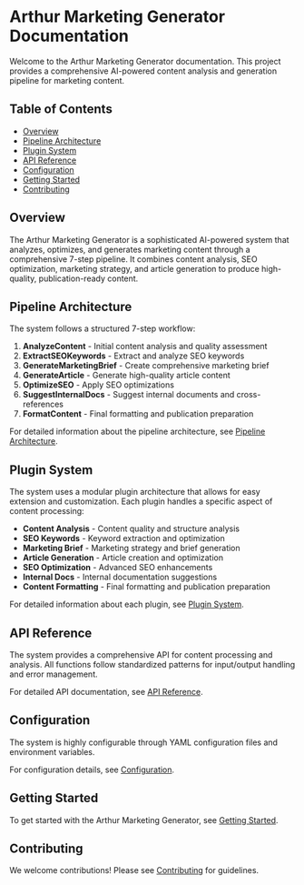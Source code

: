 # Arthur Marketing Generator Documentation

Welcome to the Arthur Marketing Generator documentation. This project provides a comprehensive AI-powered content analysis and generation pipeline for marketing content.

## Table of Contents

- [Overview](#overview)
- [Pipeline Architecture](#pipeline-architecture)
- [Plugin System](#plugin-system)
- [API Reference](#api-reference)
- [Configuration](#configuration)
- [Getting Started](#getting-started)
- [Contributing](#contributing)

## Overview

The Arthur Marketing Generator is a sophisticated AI-powered system that analyzes, optimizes, and generates marketing content through a comprehensive 7-step pipeline. It combines content analysis, SEO optimization, marketing strategy, and article generation to produce high-quality, publication-ready content.

## Pipeline Architecture

The system follows a structured 7-step workflow:

1. **AnalyzeContent** - Initial content analysis and quality assessment
2. **ExtractSEOKeywords** - Extract and analyze SEO keywords
3. **GenerateMarketingBrief** - Create comprehensive marketing brief
4. **GenerateArticle** - Generate high-quality article content
5. **OptimizeSEO** - Apply SEO optimizations
6. **SuggestInternalDocs** - Suggest internal documents and cross-references
7. **FormatContent** - Final formatting and publication preparation

For detailed information about the pipeline architecture, see [Pipeline Architecture](pipeline-architecture.md).

## Plugin System

The system uses a modular plugin architecture that allows for easy extension and customization. Each plugin handles a specific aspect of content processing:

- **Content Analysis** - Content quality and structure analysis
- **SEO Keywords** - Keyword extraction and optimization
- **Marketing Brief** - Marketing strategy and brief generation
- **Article Generation** - Article creation and optimization
- **SEO Optimization** - Advanced SEO enhancements
- **Internal Docs** - Internal documentation suggestions
- **Content Formatting** - Final formatting and publication preparation

For detailed information about each plugin, see [Plugin System](plugin-system.md).

## API Reference

The system provides a comprehensive API for content processing and analysis. All functions follow standardized patterns for input/output handling and error management.

For detailed API documentation, see [API Reference](api-reference.md).

## Configuration

The system is highly configurable through YAML configuration files and environment variables.

For configuration details, see [Configuration](configuration.md).

## Getting Started

To get started with the Arthur Marketing Generator, see [Getting Started](getting-started.md).

## Contributing

We welcome contributions! Please see [Contributing](contributing.md) for guidelines.
